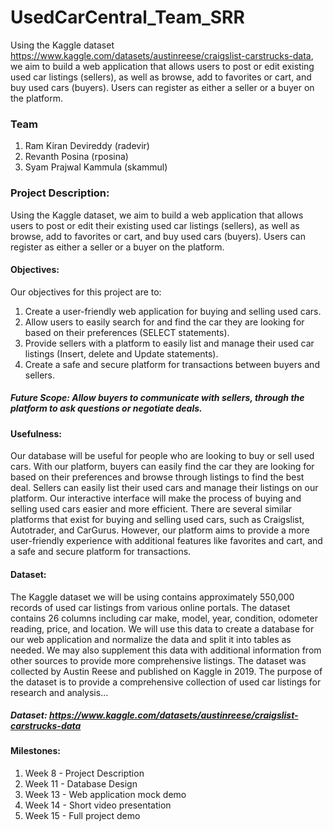 # UsedCarCentral_Team_SRR
Using the Kaggle dataset https://www.kaggle.com/datasets/austinreese/craigslist-carstrucks-data, we aim to build a web application that allows users to post or edit existing used car listings (sellers), as well as browse, add to favorites or cart, and buy used cars (buyers). Users can register as either a seller or a buyer on the platform.

### Team
1. Ram Kiran Devireddy (radevir)
2. Revanth Posina (rposina)
3. Syam Prajwal Kammula (skammul)

### Project Description:
Using the Kaggle dataset, we aim to build a web application that allows users to post or edit their existing used car listings (sellers), as well as browse, add to favorites or cart, and buy used cars (buyers). Users can register as either a seller or a buyer on the platform.
#### Objectives:
Our objectives for this project are to:
1.	Create a user-friendly web application for buying and selling used cars.
2.	Allow users to easily search for and find the car they are looking for based on their preferences (SELECT statements).
3.	Provide sellers with a platform to easily list and manage their used car listings (Insert, delete and Update statements).
4.	Create a safe and secure platform for transactions between buyers and sellers.
##### Future Scope: Allow buyers to communicate with sellers, through the platform to ask questions or negotiate deals.
#### Usefulness:
Our database will be useful for people who are looking to buy or sell used cars. With our platform, buyers can easily find the car they are looking for based on their preferences and browse through listings to find the best deal. Sellers can easily list their used cars and manage their listings on our platform. Our interactive interface will make the process of buying and selling used cars easier and more efficient.
There are several similar platforms that exist for buying and selling used cars, such as Craigslist, Autotrader, and CarGurus. However, our platform aims to provide a more user-friendly experience with additional features like favorites and cart, and a safe and secure platform for transactions.
#### Dataset:
The Kaggle dataset we will be using contains approximately 550,000 records of used car listings from various online portals. The dataset contains 26 columns including car make, model, year, condition, odometer reading, price, and location. We will use this data to create a database for our web application and normalize the data and split it into tables as needed. We may also supplement this data with additional information from other sources to provide more comprehensive listings.
The dataset was collected by Austin Reese and published on Kaggle in 2019. The purpose of the dataset is to provide a comprehensive collection of used car listings for research and analysis...
##### Dataset: https://www.kaggle.com/datasets/austinreese/craigslist-carstrucks-data

#### Milestones:

1.	Week 8  - Project Description
2.	Week 11 - Database Design
3.	Week 13 - Web application mock demo
4.	Week 14 - Short video presentation
5.	Week 15 - Full project demo
